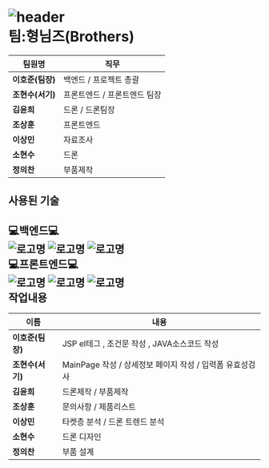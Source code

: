 ![header](https://capsule-render.vercel.app/api?type=waving&color=auto&height=300&section=header&text=Drone%20To%20You&fontSize=90)<br/>
팀:형님즈(Brothers)
=============
|팀원명|직무|
|------|---|
|**이호준(팀장)**|백엔드 / 프로젝트 총괄|
|**조현수(서기)**|프론트엔드 / 프론트엔드 팀장|
|**김윤희**|드론 / 드론팀장|
|**조상훈**|프론트엔드|
|**이상민**|자료조사|
|**소현수**|드론|
|**정의찬**|부품제작|<br/>

사용된 기술
------------
:computer:백엔드:computer:<br/>
![로고명](https://img.shields.io/badge/Spring-6DB33F.svg?&style=for-the-badge&logo=spring&logoColor=white)
![로고명](https://img.shields.io/badge/Java-007396.svg?&style=for-the-badge&logo=Java&logoColor=white)
![로고명](https://img.shields.io/badge/Oracle-F80000.svg?&style=for-the-badge&logo=Oracle&logoColor=white)
<br/>
:computer:프론트엔드:computer:<br/>
![로고명](https://img.shields.io/badge/Spring-6DB33F.svg?&style=for-the-badge&logo=spring&logoColor=white)
![로고명](https://img.shields.io/badge/Java-007396.svg?&style=for-the-badge&logo=Java&logoColor=white)
![로고명](https://img.shields.io/badge/Oracle-F80000.svg?&style=for-the-badge&logo=Oracle&logoColor=white)
<br/>
작업내용
------------
|이름|내용|
|------|---|
|**이호준(팀장)**|JSP el테그 , 조건문 작성 , JAVA소스코드 작성|
|**조현수(서기)**|MainPage 작성 / 상세정보 페이지 작성 / 입력폼 유효성검사 |
|**김윤희**|드론제작 / 부품제작|
|**조상훈**|문의사항  / 제품리스트 |
|**이상민**|타켓층 분석 / 드론 트렌드 분석|
|**소현수**|드론 디자인|
|**정의찬**|부품 설계|<br/>
